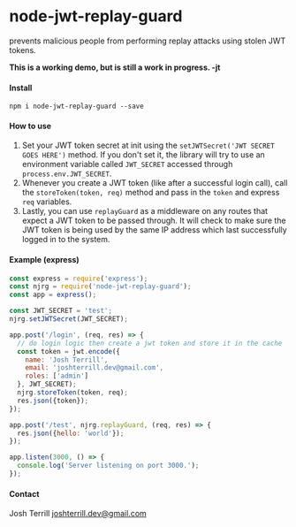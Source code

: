 # node-jwt-replay-guard

prevents malicious people from performing replay attacks using stolen JWT tokens.

**This is a working demo, but is still a work in progress. -jt**

#### Install


```
npm i node-jwt-replay-guard --save
```

#### How to use

1. Set your JWT token secret at init using the `setJWTSecret('JWT SECRET GOES HERE')` method. If you don't set it, the library will try to use an environment variable called `JWT_SECRET` accessed through `process.env.JWT_SECRET`.
2. Whenever you create a JWT token (like after a successful login call), call the `storeToken(token, req)` method and pass in the `token` and express `req` variables.
3. Lastly, you can use `replayGuard` as a middleware on any routes that expect a JWT token to be passed through. It will check to make sure the JWT token is being used by the same IP address which last successfully logged in to the system.

#### Example (express)

```javascript
const express = require('express');
const njrg = require('node-jwt-replay-guard');
const app = express();

const JWT_SECRET = 'test';
njrg.setJWTSecret(JWT_SECRET);

app.post('/login', (req, res) => {
  // do login logic then create a jwt token and store it in the cache
  const token = jwt.encode({
    name: 'Josh Terrill',
    email: 'joshterrill.dev@gmail.com',
    roles: ['admin']
  }, JWT_SECRET);
  njrg.storeToken(token, req);
  res.json({token});
});

app.post('/test', njrg.replayGuard, (req, res) => {
  res.json({hello: 'world'});
});

app.listen(3000, () => {
  console.log('Server listening on port 3000.');
});
```

#### Contact

Josh Terrill <joshterrill.dev@gmail.com>